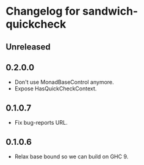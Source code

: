 # Changelog for sandwich-quickcheck

## Unreleased

## 0.2.0.0

* Don't use MonadBaseControl anymore.
* Expose HasQuickCheckContext.

## 0.1.0.7

* Fix bug-reports URL.

## 0.1.0.6

* Relax base bound so we can build on GHC 9.
